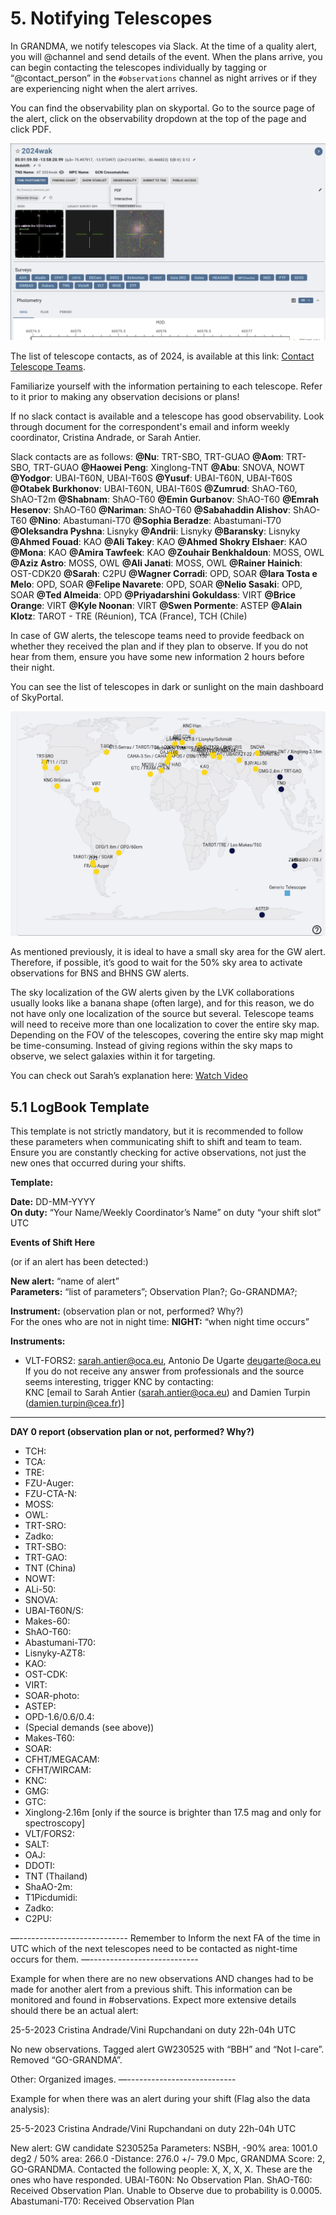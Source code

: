 # 5. Notifying Telescopes

In GRANDMA, we notify telescopes via Slack. At the time of a quality alert, you will @channel and send details of the event. When the plans arrive, you can begin contacting the telescopes individually by tagging or “@contact_person” in the `#observations` channel as night arrives or if they are experiencing night when the alert arrives.

You can find the observability plan on skyportal. Go to the source page of the alert, click on the observability dropdown at the top of the page and click PDF. 

![Observability button dropdown on Skyportal image.](media/Observability.png)

The list of telescope contacts, as of 2024, is available at this link: [Contact Telescope Teams](https://forge.in2p3.fr/attachments/download/213747/Contact%20Telescope%20teams-2.pdf). 

Familiarize yourself with the information pertaining to each telescope. Refer to it prior to making any observation decisions or plans! 

If no slack contact is available and a telescope has good observability. Look through document for the correspondent's email and inform weekly coordinator, Cristina Andrade, or Sarah Antier.

Slack contacts are as follows:
**@Nu**: TRT-SBO, TRT-GUAO
**@Aom**: TRT-SBO, TRT-GUAO
**@Haowei Peng**: Xinglong-TNT
**@Abu**: SNOVA, NOWT
**@Yodgor**: UBAI-T60N, UBAI-T60S
**@Yusuf**: UBAI-T60N, UBAI-T60S
**@Otabek Burkhonov**: UBAI-T60N, UBAI-T60S
**@Zumrud**: ShAO-T60, ShAO-T2m
**@Shabnam**: ShAO-T60
**@Emin Gurbanov**: ShAO-T60
**@Emrah Hesenov**: ShAO-T60
**@Nariman**: ShAO-T60
**@Sabahaddin Alishov**: ShAO-T60
**@Nino**: Abastumani-T70
**@Sophia Beradze**: Abastumani-T70
**@Oleksandra Pyshna**: Lisnyky
**@Andrii**: Lisnyky
**@Baransky**: Lisnyky
**@Ahmed Fouad**: KAO
**@Ali Takey**: KAO
**@Ahmed Shokry Elshaer**: KAO
**@Mona**: KAO
**@Amira Tawfeek**: KAO
**@Zouhair Benkhaldoun**: MOSS, OWL
**@Aziz Astro**: MOSS, OWL
**@Ali Janati**: MOSS, OWL
**@Rainer Hainich**: OST-CDK20
**@Sarah**: C2PU
**@Wagner Corradi**: OPD, SOAR
**@Iara Tosta e Melo**: OPD, SOAR
**@Felipe Navarete**: OPD, SOAR
**@Nelio Sasaki**: OPD, SOAR
**@Ted Almeida**: OPD
**@Priyadarshini Gokuldass**: VIRT
**@Brice Orange**: VIRT
**@Kyle Noonan**: VIRT
**@Swen Pormente**: ASTEP
**@Alain Klotz**: TAROT - TRE (Réunion), TCA (France), TCH (Chile)

In case of GW alerts, the telescope teams need to provide feedback on whether they received the plan and if they plan to observe. If you do not hear from them, ensure you have some new information 2 hours before their night.

You can see the list of telescopes in dark or sunlight on the main dashboard of SkyPortal.

![Telescope Map](media/notifying_map_1.png)

As mentioned previously, it is ideal to have a small sky area for the GW alert. Therefore, if possible, it’s good to wait for the 50% sky area to activate observations for BNS and BHNS GW alerts.

The sky localization of the GW alerts given by the LVK collaborations usually looks like a banana shape (often large), and for this reason, we do not have only one localization of the source but several. Telescope teams will need to receive more than one localization to cover the entire sky map. Depending on the FOV of the telescopes, covering the entire sky map might be time-consuming. Instead of giving regions within the sky maps to observe, we select galaxies within it for targeting.

You can check out Sarah’s explanation here: [Watch Video](https://www.youtube.com/watch?v=msaYv1E_Cv8)

## 5.1 LogBook Template

This template is not strictly mandatory, but it is recommended to follow these parameters when communicating shift to shift and team to team. Ensure you are constantly checking for active observations, not just the new ones that occurred during your shifts.

**Template:**

**Date:** DD-MM-YYYY  
**On duty:** “Your Name/Weekly Coordinator’s Name” on duty “your shift slot” UTC

**Events of Shift Here**

(or if an alert has been detected:)

**New alert:** “name of alert”  
**Parameters:** “list of parameters”; Observation Plan?; Go-GRANDMA?;

**Instrument:** (observation plan or not, performed? Why?)  
For the ones who are not in night time: **NIGHT:** “when night time occurs”

**Instruments:**

- VLT-FORS2: sarah.antier@oca.eu, Antonio De Ugarte <deugarte@oca.eu>  
  If you do not receive any answer from professionals and the source seems interesting, trigger KNC by contacting:  
  KNC [email to Sarah Antier (sarah.antier@oca.eu) and Damien Turpin (damien.turpin@cea.fr)]

---

**DAY 0 report (observation plan or not, performed? Why?)**

- TCH:
- TCA:
- TRE:
- FZU-Auger:
- FZU-CTA-N:
- MOSS:
- OWL:
- TRT-SRO:
- Zadko:
- TRT-SBO:
- TRT-GAO:
- TNT (China)
- NOWT:
- ALi-50:
- SNOVA:
- UBAI-T60N/S:
- Makes-60:
- ShAO-T60:
- Abastumani-T70:
- Lisnyky-AZT8:
- KAO:
- OST-CDK:
- VIRT:
- SOAR-photo:
- ASTEP:
- OPD-1.6/0.6/0.4:
- (Special demands (see above))
- Makes-T60:
- SOAR:
- CFHT/MEGACAM:
- CFHT/WIRCAM:
- KNC:
- GMG:
- GTC:
- Xinglong-2.16m [only if the source is brighter than 17.5 mag and only for spectroscopy]
- VLT/FORS2:
- SALT:
- OAJ:
- DDOTI:
- TNT (Thailand)
- ShaAO-2m:
- T1Picdumidi:
- Zadko:
- C2PU:

—---------------------------
Remember to Inform the next FA of the time in UTC which of the next telescopes need to be contacted as night-time occurs for them.
—---------------------------

Example for when there are no new observations AND changes had to be made for another alert from a previous shift. This information can be monitored and found in #observations. Expect more extensive details should there be an actual alert:

25-5-2023
Cristina Andrade/Vini Rupchandani on duty 22h-04h UTC

No new observations. Tagged alert GW230525 with “BBH” and “Not I-care”. Removed “GO-GRANDMA”. 

Other: Organized images. 
—---------------------------

Example for when there was an alert during your shift (Flag also the data analysis):

25-5-2023
Cristina Andrade/Vini Rupchandani on duty 22h-04h UTC

New alert: GW candidate S230525a
Parameters: NSBH, -90% area: 1001.0 deg2 / 50% area: 266.0
-Distance: 276.0 +/- 79.0 Mpc, GRANDMA Score: 2, GO-GRANDMA. 
Contacted the following people: X, X, X, X. These are the ones who have responded.
UBAI-T60N: No Observation Plan.
ShAO-T60: Received Observation Plan. Unable to Observe due to probability is 0.0005.
Abastumani-T70: Received Observation Plan



